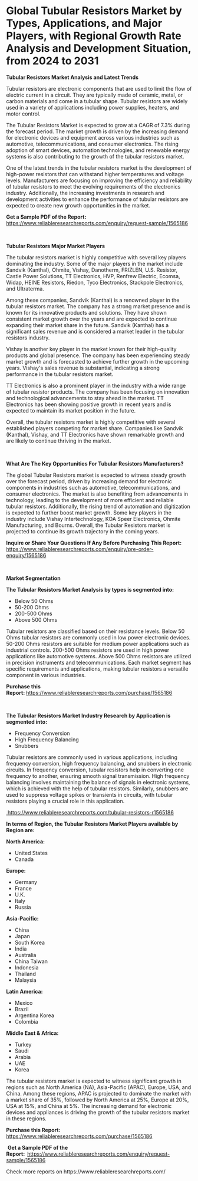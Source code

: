 <p><h1>Global Tubular Resistors Market by Types, Applications, and Major Players, with Regional Growth Rate Analysis and Development Situation, from 2024 to 2031</h1></p><p><strong>Tubular Resistors Market Analysis and Latest Trends</strong></p>
<p><p>Tubular resistors are electronic components that are used to limit the flow of electric current in a circuit. They are typically made of ceramic, metal, or carbon materials and come in a tubular shape. Tubular resistors are widely used in a variety of applications including power supplies, heaters, and motor control.</p><p>The Tubular Resistors Market is expected to grow at a CAGR of 7.3% during the forecast period. The market growth is driven by the increasing demand for electronic devices and equipment across various industries such as automotive, telecommunications, and consumer electronics. The rising adoption of smart devices, automation technologies, and renewable energy systems is also contributing to the growth of the tubular resistors market.</p><p>One of the latest trends in the tubular resistors market is the development of high-power resistors that can withstand higher temperatures and voltage levels. Manufacturers are focusing on improving the efficiency and reliability of tubular resistors to meet the evolving requirements of the electronics industry. Additionally, the increasing investments in research and development activities to enhance the performance of tubular resistors are expected to create new growth opportunities in the market.</p></p>
<p><strong>Get a Sample PDF of the Report:&nbsp;</strong> <a href="https://www.reliableresearchreports.com/enquiry/request-sample/1565186">https://www.reliableresearchreports.com/enquiry/request-sample/1565186</a></p>
<p>&nbsp;</p>
<p><strong>Tubular Resistors Major Market Players</strong></p>
<p><p>The tubular resistors market is highly competitive with several key players dominating the industry. Some of the major players in the market include Sandvik (Kanthal), Ohmite, Vishay, Danotherm, FRIZLEN, U.S. Resistor, Castle Power Solutions, TT Electronics, HVP, Renfrew Electric, Ecomsa, Widap, HEINE Resistors, Riedon, Tyco Electronics, Stackpole Electronics, and Ultraterma.</p><p>Among these companies, Sandvik (Kanthal) is a renowned player in the tubular resistors market. The company has a strong market presence and is known for its innovative products and solutions. They have shown consistent market growth over the years and are expected to continue expanding their market share in the future. Sandvik (Kanthal) has a significant sales revenue and is considered a market leader in the tubular resistors industry.</p><p>Vishay is another key player in the market known for their high-quality products and global presence. The company has been experiencing steady market growth and is forecasted to achieve further growth in the upcoming years. Vishay's sales revenue is substantial, indicating a strong performance in the tubular resistors market.</p><p>TT Electronics is also a prominent player in the industry with a wide range of tubular resistor products. The company has been focusing on innovation and technological advancements to stay ahead in the market. TT Electronics has been showing positive growth in recent years and is expected to maintain its market position in the future.</p><p>Overall, the tubular resistors market is highly competitive with several established players competing for market share. Companies like Sandvik (Kanthal), Vishay, and TT Electronics have shown remarkable growth and are likely to continue thriving in the market.</p></p>
<p>&nbsp;</p>
<p><strong>What Are The Key Opportunities For Tubular Resistors Manufacturers?</strong></p>
<p><p>The global Tubular Resistors market is expected to witness steady growth over the forecast period, driven by increasing demand for electronic components in industries such as automotive, telecommunications, and consumer electronics. The market is also benefiting from advancements in technology, leading to the development of more efficient and reliable tubular resistors. Additionally, the rising trend of automation and digitization is expected to further boost market growth. Some key players in the industry include Vishay Intertechnology, KOA Speer Electronics, Ohmite Manufacturing, and Bourns. Overall, the Tubular Resistors market is projected to continue its growth trajectory in the coming years.</p></p>
<p><strong>Inquire or Share Your Questions If Any Before Purchasing This Report:</strong> <a href="https://www.reliableresearchreports.com/enquiry/pre-order-enquiry/1565186">https://www.reliableresearchreports.com/enquiry/pre-order-enquiry/1565186</a></p>
<p>&nbsp;</p>
<p><strong>Market Segmentation</strong></p>
<p><strong>The Tubular Resistors Market Analysis by types is segmented into:</strong></p>
<p><ul><li>Below 50 Ohms</li><li>50-200 Ohms</li><li>200-500 Ohms</li><li>Above 500 Ohms</li></ul></p>
<p><p>Tubular resistors are classified based on their resistance levels. Below 50 Ohms tubular resistors are commonly used in low power electronic devices. 50-200 Ohms resistors are suitable for medium power applications such as industrial controls. 200-500 Ohms resistors are used in high power applications like automotive systems. Above 500 Ohms resistors are utilized in precision instruments and telecommunications. Each market segment has specific requirements and applications, making tubular resistors a versatile component in various industries.</p></p>
<p><strong>Purchase this Report:&nbsp;</strong><a href="https://www.reliableresearchreports.com/purchase/1565186">https://www.reliableresearchreports.com/purchase/1565186</a></p>
<p>&nbsp;</p>
<p><strong>The Tubular Resistors Market Industry Research by Application is segmented into:</strong></p>
<p><ul><li>Frequency Conversion</li><li>High Frequency Balancing</li><li>Snubbers</li></ul></p>
<p><p>Tubular resistors are commonly used in various applications, including frequency conversion, high frequency balancing, and snubbers in electronic circuits. In frequency conversion, tubular resistors help in converting one frequency to another, ensuring smooth signal transmission. High frequency balancing involves maintaining the balance of signals in electronic systems, which is achieved with the help of tubular resistors. Similarly, snubbers are used to suppress voltage spikes or transients in circuits, with tubular resistors playing a crucial role in this application.</p></p>
<p><a href="https://www.reliableresearchreports.com/tubular-resistors-r1565186">&nbsp;https://www.reliableresearchreports.com/tubular-resistors-r1565186</a></p>
<p><strong>In terms of Region, the Tubular Resistors Market Players available by Region are:</strong></p>
<p>
    <p> <strong> North America: </strong>
        <ul>
            <li>United States</li>
            <li>Canada</li>
        </ul>
        </p> 
    <p> <strong> Europe: </strong>
        <ul>
            <li>Germany</li>
            <li>France</li>
            <li>U.K.</li>
            <li>Italy</li>
            <li>Russia</li>
        </ul>
        </p> 
    <p> <strong> Asia-Pacific: </strong>
        <ul>
            <li>China</li>
            <li>Japan</li>
            <li>South Korea</li>
            <li>India</li>
            <li>Australia</li>
            <li>China Taiwan</li>
            <li>Indonesia</li>
            <li>Thailand</li>
            <li>Malaysia</li>
        </ul>
        </p> 
    <p> <strong> Latin America: </strong>
        <ul>
            <li>Mexico</li>
            <li>Brazil</li>
            <li>Argentina Korea</li>
            <li>Colombia</li>
        </ul>
        </p> 
    <p> <strong> Middle East & Africa: </strong>
        <ul>
            <li>Turkey</li>
            <li>Saudi</li>
            <li>Arabia</li>
            <li>UAE</li>
            <li>Korea</li>
        </ul>
    </p>
    </p>
<p><p>The tubular resistors market is expected to witness significant growth in regions such as North America (NA), Asia-Pacific (APAC), Europe, USA, and China. Among these regions, APAC is projected to dominate the market with a market share of 35%, followed by North America at 25%, Europe at 20%, USA at 15%, and China at 5%. The increasing demand for electronic devices and appliances is driving the growth of the tubular resistors market in these regions.</p></p>
<p><strong>Purchase this Report: </strong><a href="https://www.reliableresearchreports.com/purchase/1565186">https://www.reliableresearchreports.com/purchase/1565186</a></p>
<p>&nbsp;<strong>Get a Sample PDF of the Report:&nbsp;&nbsp;</strong><a href="https://www.reliableresearchreports.com/enquiry/request-sample/1565186">https://www.reliableresearchreports.com/enquiry/request-sample/1565186</a></p>
<p><strong></strong></p>
<p>Check more reports on https://www.reliableresearchreports.com/</p>